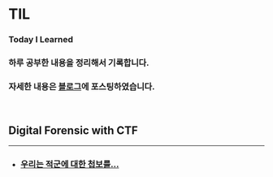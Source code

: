 # TIL

### __Today I Learned__  
### 하루 공부한 내용을 정리해서 기록합니다.  
### 자세한 내용은 [블로그](https://www.naver.com/ "나의 블로그")에 포스팅하였습니다.

<br>

## Digital Forensic with CTF
---
+ ### [우리는 적군에 대한 첩보를...](../ctf/ctf1.md)